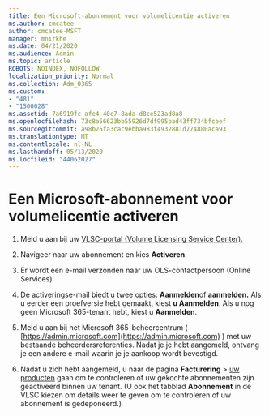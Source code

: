 ```yaml
---
title: Een Microsoft-abonnement voor volumelicentie activeren
ms.author: cmcatee
author: cmcatee-MSFT
manager: mnirkhe
ms.date: 04/21/2020
ms.audience: Admin
ms.topic: article
ROBOTS: NOINDEX, NOFOLLOW
localization_priority: Normal
ms.collection: Adm_O365
ms.custom:
- "481"
- "1500028"
ms.assetid: 7a6919fc-afe4-40c7-8ada-d8ce523ad8a8
ms.openlocfilehash: 73c8a56623bb55926d7df995bad43ff734bfceef
ms.sourcegitcommit: a98b25fa3cac9ebba983f4932881d774880aca93
ms.translationtype: MT
ms.contentlocale: nl-NL
ms.lasthandoff: 05/13/2020
ms.locfileid: "44062027"
---
```

# <a name="activating-a-microsoft-volume-license-subscription"></a>Een Microsoft-abonnement voor volumelicentie activeren

1. Meld u aan bij uw [VLSC-portal (Volume Licensing Service Center).](https://go.microsoft.com/fwlink/p/?LinkId=329762)

2. Navigeer naar uw abonnement en kies **Activeren**.

3. Er wordt een e-mail verzonden naar uw OLS-contactpersoon (Online Services).

4. De activeringse-mail biedt u twee opties: **Aanmelden**of **aanmelden.** Als u eerder een proefversie hebt gemaakt, kiest **u Aanmelden**. Als u nog geen Microsoft 365-tenant hebt, kiest u **Aanmelden**.

5. Meld u aan bij het Microsoft 365-beheercentrum ( [https://admin.microsoft.com](https://admin.microsoft.com) ) met uw bestaande beheerdersreferenties. Nadat je je hebt aangemeld, ontvang je een andere e-mail waarin je je aankoop wordt bevestigd.

6. Nadat u zich hebt aangemeld, u naar de pagina **Facturering** \> [uw producten](https://go.microsoft.com/fwlink/p/?linkid=842054) gaan om te controleren of uw gekochte abonnementen zijn geactiveerd binnen uw tenant. (U ook het tabblad **Abonnement** in de VLSC kiezen om details weer te geven om te controleren of uw abonnement is gedeponeerd.)
